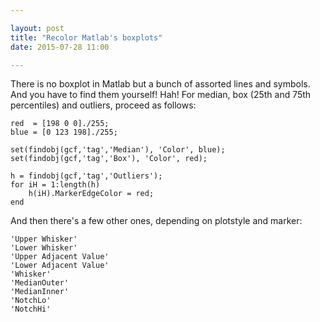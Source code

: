 ```yaml
---

layout: post
title: "Recolor Matlab's boxplots"
date: 2015-07-28 11:00

---
```


There is no boxplot in Matlab but a bunch of assorted lines and symbols. And you have to find them yourself! Hah! For median, box (25th and 75th percentiles) and outliers, proceed as follows:

    red  = [198 0 0]./255;
    blue = [0 123 198]./255;

    set(findobj(gcf,'tag','Median'), 'Color', blue);
    set(findobj(gcf,'tag','Box'), 'Color', red);

    h = findobj(gcf,'tag','Outliers');
    for iH = 1:length(h)
        h(iH).MarkerEdgeColor = red;
    end

And then there's a few other ones, depending on plotstyle and marker:

    'Upper Whisker'
    'Lower Whisker'
    'Upper Adjacent Value'
    'Lower Adjacent Value'
    'Whisker'
    'MedianOuter'
    'MedianInner'
    'NotchLo'
    'NotchHi'

